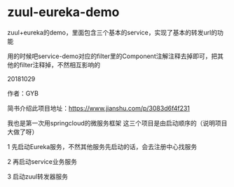 # zuul-eureka-demo
zuul+eureka的demo，里面包含三个基本的service，实现了基本的转发url的功能

用的时候吧service-demo对应的filter里的Component注解注释去掉即可，把其他的filter注释掉，不然相互影响的

20181029

作者：GYB

简书介绍此项目地址：https://www.jianshu.com/p/3083d6f4f231

我也是第一次用springcloud的微服务框架
这三个项目是由启动顺序的（说明项目大做了呀）

1 先启动Eureka服务，不然其他服务先启动的话，会去注册中心找服务

2 再启动service业务服务

3 启动zuul转发器服务
